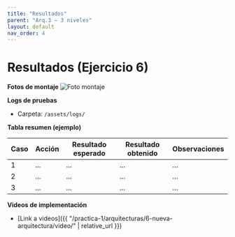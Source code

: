 ```yaml
---
title: "Resultados"
parent: "Arq.3 — 3 niveles"
layout: default
nav_order: 4
---
```


# Resultados (Ejercicio 6)

**Fotos de montaje**
![Foto montaje](/assets/img/arquitecturas/ej6/montaje.jpg)

**Logs de pruebas**
- Carpeta: `/assets/logs/`  

**Tabla resumen (ejemplo)**  

| Caso | Acción | Resultado esperado | Resultado obtenido | Observaciones |
|------|--------|--------------------|--------------------|---------------|
| 1 | ... | ... | ... | ... |
| 2 | ... | ... | ... | ... |
| 3 | ... | ... | ... | ... |

**Videos de implementación**
- [Link a videos]({{ "/practica-1/arquitecturas/6-nueva-arquitectura/video/" | relative_url }})
